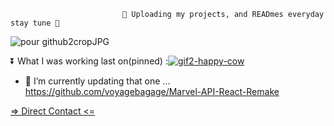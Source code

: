                              🚧 Uploading my projects, and READmes everyday stay tune 🚧 

<!-- ![CV DEV (8)2](https://user-images.githubusercontent.com/81431557/126508527-5ee5ac23-aaef-442b-a5d7-5717e5a7731e.png) -->
<!-- ![pour github2](https://user-images.githubusercontent.com/81431557/126780223-718a3b3c-68bb-422d-a6ba-24096dbb8bee.png) -->
![pour github2cropJPG](https://user-images.githubusercontent.com/81431557/126780770-55b8cc01-54b1-47b0-b782-765437c827bc.jpg)



<!-- <h3 align="right">Languages and Tools:</h3>
<p align="right"> </a> <a href="https://expressjs.com" target="_blank"> <img src="https://raw.githubusercontent.com/devicons/devicon/master/icons/express/express-original-wordmark.svg" alt="express" width="40" height="40"/> </a>  <a href="https://www.w3schools.com/css/" target="_blank"> <img src="https://raw.githubusercontent.com/devicons/devicon/master/icons/css3/css3-original-wordmark.svg" alt="css3" width="40" height="40"/> <a href="https://heroku.com" target="_blank"> <img src="https://www.vectorlogo.zone/logos/heroku/heroku-icon.svg" alt="heroku" width="40" height="40"/> </a> <a href="https://www.w3.org/html/" target="_blank"> <img src="https://raw.githubusercontent.com/devicons/devicon/master/icons/html5/html5-original-wordmark.svg" alt="html5" width="40" height="40"/> </a> <a href="https://www.mongodb.com/" target="_blank"> <img src="https://raw.githubusercontent.com/devicons/devicon/master/icons/mongodb/mongodb-original-wordmark.svg" alt="mongodb" width="40" height="40"/> </a> <a href="https://nodejs.org" target="_blank"> <img src="https://raw.githubusercontent.com/devicons/devicon/master/icons/nodejs/nodejs-original-wordmark.svg" alt="nodejs" width="40" height="40"/> </a> <a href="https://postman.com" target="_blank"> <img src="https://www.vectorlogo.zone/logos/getpostman/getpostman-icon.svg" alt="postman" width="40" height="40"/> </a> <a href="https://reactnative.dev/" target="_blank"> <img src="https://reactnative.dev/img/header_logo.svg" alt="reactnative" width="40" height="40"/> </a> </p> -->


⏬  <span align="center"> What I was working last on(pinned)</span> :[![gif2-happy-cow](https://user-images.githubusercontent.com/81431557/126635002-180c6193-ed6c-4e99-b57d-05c5fb8d2bf4.gif)](https://github.com/voyagebagage/oliv-happyCow-native)

- 🔭 I’m currently updating that one ...
https://github.com/voyagebagage/Marvel-API-React-Remake

[<p > => Direct Contact <= </p> ](wa.link/aq3tmo)
<!-- ![<p height="30px" >WA BAR-CODE</p>](https://user-images.githubusercontent.com/81431557/127158158-8e8bd29d-de78-4af7-9a33-7275e990eb2f.png) -->

<!--
**voyagebagage/voyagebagage** is a ✨ _special_ ✨ repository because its `README.md` (this file) appears on your GitHub profile.

Here are some ideas to get you started:

- 🔭 I’m currently working on ...
- 🌱 I’m currently learning ...
- 👯 I’m looking to collaborate on ...
- 🤔 I’m looking for help with ...
- 💬 Ask me about ...
- 📫 How to reach me: ...
- 😄 Pronouns: ...
- ⚡ Fun fact, m: ...
-->
